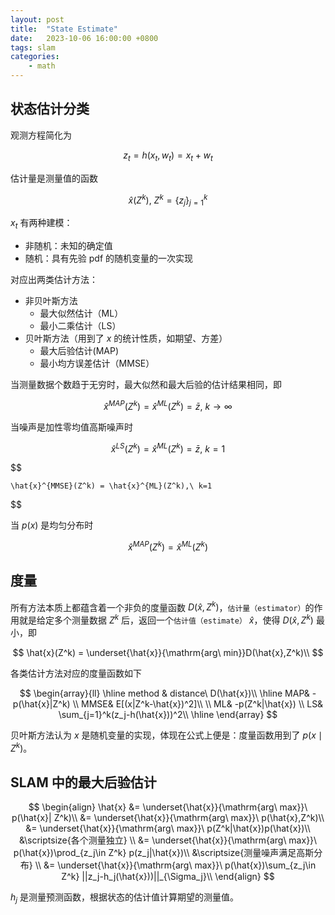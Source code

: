```yaml
---
layout: post
title:  "State Estimate"
date:   2023-10-06 16:00:00 +0800
tags: slam
categories:
    - math
---
```


## 状态估计分类
观测方程简化为

$$
    z_t = h(x_t, w_t) = x_t + w_t
$$

估计量是测量值的函数

$$
    \hat{x}(Z^k),\ Z^k = \{z_j\}_{j=1}^k
$$

$x_t$ 有两种建模：
- 非随机：未知的确定值
- 随机：具有先验 pdf 的随机变量的一次实现

对应出两类估计方法：
- 非贝叶斯方法
    - 最大似然估计（ML）
    - 最小二乘估计（LS）
- 贝叶斯方法（用到了 $x$ 的统计性质，如期望、方差）
    - 最大后验估计(MAP)
    - 最小均方误差估计（MMSE）

当测量数据个数趋于无穷时，最大似然和最大后验的估计结果相同，即

$$
    \hat{x}^{MAP}(Z^k) = \hat{x}^{ML}(Z^k) = \bar{z},\ k \rightarrow \infty
$$

当噪声是加性零均值高斯噪声时

$$
    \hat{x}^{LS}(Z^k) = \hat{x}^{ML}(Z^k) = \bar{z},\ k=1
$$

$$

    \hat{x}^{MMSE}(Z^k) = \hat{x}^{ML}(Z^k),\ k=1
$$

当 $p(x)$ 是均匀分布时

$$
    \hat{x}^{MAP}(Z^k) = \hat{x}^{ML}(Z^k)
$$

## 度量

所有方法本质上都蕴含着一个非负的度量函数 $D(\hat{x},Z^k)$，`估计量（estimator）`的作用就是给定多个测量数据 $Z^k$ 后，返回一个`估计值（estimate）` $\hat{x}$，使得 $D(\hat{x},Z^k)$ 最小，即

$$
\hat{x}(Z^k) = \underset{\hat{x}}{\mathrm{arg\ min}}D(\hat{x},Z^k)\\
$$

各类估计方法对应的度量函数如下

$$
\begin{array}{ll}
\hline
method & distance\ D(\hat{x})\\
\hline
MAP& -p(\hat{x}|Z^k) \\
MMSE& E[(x|Z^k-\hat{x})^2]\\
\\
ML& -p(Z^k|\hat{x}) \\
LS& \sum_{j=1}^k(z_j-h(\hat{x}))^2\\
\hline
\end{array}
$$

贝叶斯方法认为 $x$ 是随机变量的实现，体现在公式上便是：度量函数用到了 $p(x \mid Z^k)$。


## SLAM 中的最大后验估计

$$
\begin{align}
\hat{x} &= \underset{\hat{x}}{\mathrm{arg\ max}}\ p(\hat{x}| Z^k)\\
&= \underset{\hat{x}}{\mathrm{arg\ max}}\ p(\hat{x},Z^k)\\
&= \underset{\hat{x}}{\mathrm{arg\ max}}\ p(Z^k|\hat{x})p(\hat{x})\\
&\scriptsize{各个测量独立} \\
&= \underset{\hat{x}}{\mathrm{arg\ max}}\ p(\hat{x})\prod_{z_j\in Z^k} p(z_j|\hat{x})\\
&\scriptsize{测量噪声满足高斯分布} \\
&= \underset{\hat{x}}{\mathrm{arg\ max}}\ p(\hat{x})\sum_{z_j\in Z^k} ||z_j-h_j(\hat{x}))||_{\Sigma_j}\\
\end{align}
$$

$h_j$ 是测量预测函数，根据状态的估计值计算期望的测量值。
